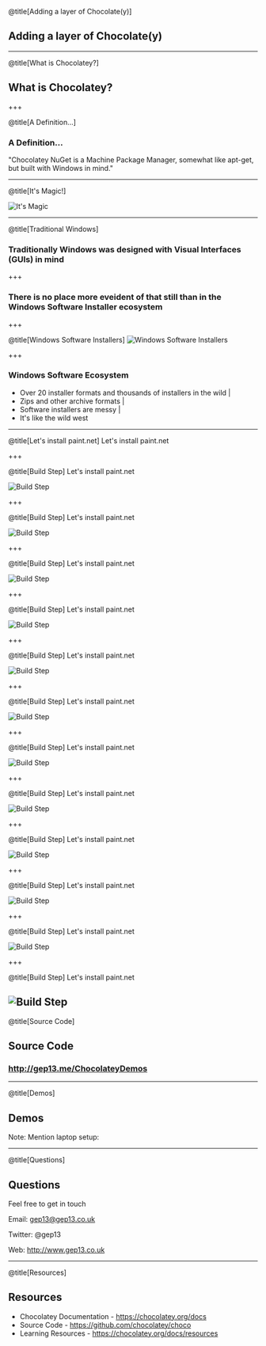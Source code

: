 @title[Adding a layer of Chocolate(y)]

## Adding a layer of Chocolate(y)

---
@title[What is Chocolatey?]

## What is Chocolatey?

+++

@title[A Definition...]

### A Definition...

"Chocolatey NuGet is a Machine Package Manager, somewhat like apt-get, but built with Windows in mind."

---

@title[It's Magic!]

![It's Magic](assets/images/magic.gif)

---

@title[Traditional Windows]

### Traditionally Windows was designed with Visual Interfaces (GUIs) in mind

+++

### There is no place more eveident of that still than in the Windows Software Installer ecosystem

+++

@title[Windows Software Installers]
![Windows Software Installers](assets/images/picard-meme.png)

+++

### Windows Software Ecosystem

- Over 20 installer formats and thousands of installers in the wild |
- Zips and other archive formats |
- Software installers are messy |
- It's like the wild west

---

@title[Let's install paint.net]
Let's install paint.net

+++

@title[Build Step]
Let's install paint.net

<!-- .slide: data-transition="none" -->
![Build Step](assets/images/install-paint.net-step-1.png)

+++

@title[Build Step]
Let's install paint.net

<!-- .slide: data-transition="none" -->
![Build Step](assets/images/install-paint.net-step-2.png)

+++

@title[Build Step]
Let's install paint.net

<!-- .slide: data-transition="none" -->
![Build Step](assets/images/install-paint.net-step-3.png)

+++

@title[Build Step]
Let's install paint.net

<!-- .slide: data-transition="none" -->
![Build Step](assets/images/install-paint.net-step-4.png)

+++

@title[Build Step]
Let's install paint.net

<!-- .slide: data-transition="none" -->
![Build Step](assets/images/install-paint.net-step-5.png)

+++

@title[Build Step]
Let's install paint.net

<!-- .slide: data-transition="none" -->
![Build Step](assets/images/install-paint.net-step-6.png)

+++

@title[Build Step]
Let's install paint.net

<!-- .slide: data-transition="none" -->
![Build Step](assets/images/install-paint.net-step-7.png)

+++

@title[Build Step]
Let's install paint.net

<!-- .slide: data-transition="none" -->
![Build Step](assets/images/install-paint.net-step-8.png)

+++

@title[Build Step]
Let's install paint.net

<!-- .slide: data-transition="none" -->
![Build Step](assets/images/install-paint.net-step-9.png)

+++

@title[Build Step]
Let's install paint.net

<!-- .slide: data-transition="none" -->
![Build Step](assets/images/install-paint.net-step-10.png)

+++

@title[Build Step]
Let's install paint.net

<!-- .slide: data-transition="none" -->
![Build Step](assets/images/install-paint.net-step-11.png)

+++

@title[Build Step]
Let's install paint.net

<!-- .slide: data-transition="none" -->
![Build Step](assets/images/install-paint.net-step-12.png)
---

@title[Source Code]

## Source Code

### http://gep13.me/ChocolateyDemos

---

@title[Demos]

## Demos

Note:
Mention laptop setup:

---

@title[Questions]

## Questions

Feel free to get in touch

Email: gep13@gep13.co.uk

Twitter: @gep13

Web: http://www.gep13.co.uk

---

@title[Resources]

## Resources

* Chocolatey Documentation - https://chocolatey.org/docs
* Source Code - https://github.com/chocolatey/choco
* Learning Resources - https://chocolatey.org/docs/resources

